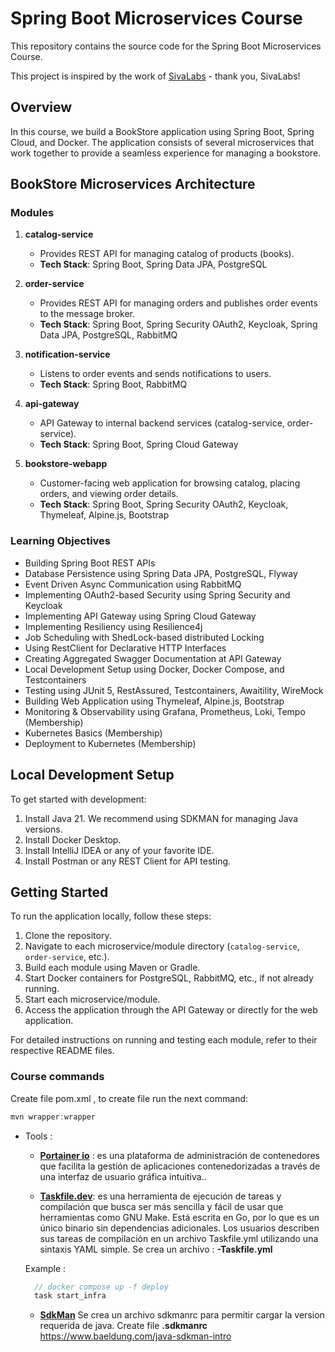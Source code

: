 # Spring Boot Microservices Course

This repository contains the source code for the Spring Boot Microservices Course.

This project is inspired by the work of [SivaLabs](https://github.com/sivaprasadreddy/spring-boot-microservices-course) - thank you, SivaLabs!

## Overview

In this course, we build a BookStore application using Spring Boot, Spring Cloud, and Docker. The application consists of several microservices that work together to provide a seamless experience for managing a bookstore.

## BookStore Microservices Architecture

### Modules

1. **catalog-service**
   - Provides REST API for managing catalog of products (books).
   - **Tech Stack**: Spring Boot, Spring Data JPA, PostgreSQL

2. **order-service**
   - Provides REST API for managing orders and publishes order events to the message broker.
   - **Tech Stack**: Spring Boot, Spring Security OAuth2, Keycloak, Spring Data JPA, PostgreSQL, RabbitMQ

3. **notification-service**
   - Listens to order events and sends notifications to users.
   - **Tech Stack**: Spring Boot, RabbitMQ

4. **api-gateway**
   - API Gateway to internal backend services (catalog-service, order-service).
   - **Tech Stack**: Spring Boot, Spring Cloud Gateway

5. **bookstore-webapp**
   - Customer-facing web application for browsing catalog, placing orders, and viewing order details.
   - **Tech Stack**: Spring Boot, Spring Security OAuth2, Keycloak, Thymeleaf, Alpine.js, Bootstrap

### Learning Objectives

- Building Spring Boot REST APIs
- Database Persistence using Spring Data JPA, PostgreSQL, Flyway
- Event Driven Async Communication using RabbitMQ
- Implementing OAuth2-based Security using Spring Security and Keycloak
- Implementing API Gateway using Spring Cloud Gateway
- Implementing Resiliency using Resilience4j
- Job Scheduling with ShedLock-based distributed Locking
- Using RestClient for Declarative HTTP Interfaces
- Creating Aggregated Swagger Documentation at API Gateway
- Local Development Setup using Docker, Docker Compose, and Testcontainers
- Testing using JUnit 5, RestAssured, Testcontainers, Awaitility, WireMock
- Building Web Application using Thymeleaf, Alpine.js, Bootstrap
- Monitoring & Observability using Grafana, Prometheus, Loki, Tempo (Membership)
- Kubernetes Basics (Membership)
- Deployment to Kubernetes (Membership)

## Local Development Setup

To get started with development:

1. Install Java 21. We recommend using SDKMAN for managing Java versions.
2. Install Docker Desktop.
3. Install IntelliJ IDEA or any of your favorite IDE.
4. Install Postman or any REST Client for API testing.

## Getting Started

To run the application locally, follow these steps:

1. Clone the repository.
2. Navigate to each microservice/module directory (`catalog-service`, `order-service`, etc.).
3. Build each module using Maven or Gradle.
4. Start Docker containers for PostgreSQL, RabbitMQ, etc., if not already running.
5. Start each microservice/module.
6. Access the application through the API Gateway or directly for the web application.

For detailed instructions on running and testing each module, refer to their respective README files.



### Course commands

Create file pom.xml , to create file run the next command:
```java
mvn wrapper:wrapper
```


- Tools :
  * **[Portainer io](https://docs.portainer.io/v/2.16/start/install/server/docker/linux)** : es una plataforma de administración de contenedores que facilita la gestión de aplicaciones contenedorizadas a través de una interfaz de usuario gráfica intuitiva.. 

  * **[Taskfile.dev](https://taskfile.dev)**: es una herramienta de ejecución de tareas y compilación que busca ser más sencilla y fácil de usar que herramientas como GNU Make. Está escrita en Go, por lo que es un único binario sin dependencias adicionales. Los usuarios describen sus tareas de compilación en un archivo Taskfile.yml utilizando una sintaxis YAML simple.
  Se crea un archivo : **-Taskfile.yml**
  
  Example :
  ```java
    // docker compose up -f deploy
    task start_infra
  ```
  * **[SdkMan](https://sdkman.io/)** 
  Se crea un archivo sdkmanrc para permitir cargar la version requerida de java. Create file **.sdkmanrc**
  https://www.baeldung.com/java-sdkman-intro

